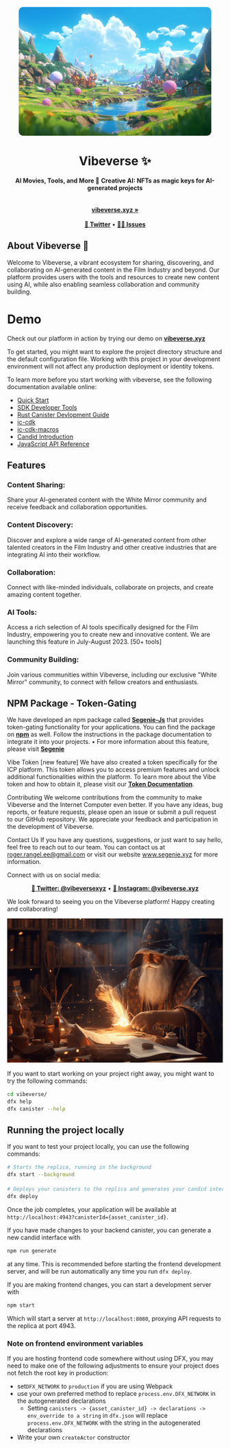 <div align="center">
     <img src="https://github.com/roger-rangel/vibeverse/blob/main/public/images/dashboard/magical_place.png" object-fit="cover" height="300px" style="border-radius: 10px;" alt="Vibeverse Intro">
    <h1>Vibeverse ✨</h1>
    <strong>AI Movies, Tools, and More 🌿</strong>
    <strong>Creative AI: NFTs as magic keys for AI-generated projects</strong>
</div>
<br>
<div align="center">
  
</div>
<div align="center">
    <br>
    <a href="https://h5fnl-4iaaa-aaaap-abddq-cai.icp0.io/"><b>vibeverse.xyz »</b></a>
    <br><br>
    <a href="https://twitter.com/vibeverse.xyz"><b>🪺 Twitter</b></a>
    •
    <a href="https://github.com/roger-rangel/vibeverse/issues/new"><b>🧞‍♂️ Issues</b></a>
</div>

## About Vibeverse 🍿

Welcome to Vibeverse, a vibrant ecosystem for sharing, discovering, and collaborating on AI-generated content in the Film Industry and beyond. Our platform provides users with the tools and resources to create new content using AI, while also enabling seamless collaboration and community building.

# Demo

Check out our platform in action by trying our demo on <a href="https://h5fnl-4iaaa-aaaap-abddq-cai.icp0.io/"><b>vibeverse.xyz</b></a>

To get started, you might want to explore the project directory structure and the default configuration file. Working with this project in your development environment will not affect any production deployment or identity tokens.

To learn more before you start working with vibeverse, see the following documentation available online:

- [Quick Start](https://internetcomputer.org/docs/quickstart/quickstart-intro)
- [SDK Developer Tools](https://internetcomputer.org/docs/developers-guide/sdk-guide)
- [Rust Canister Devlopment Guide](https://internetcomputer.org/docs/rust-guide/rust-intro)
- [ic-cdk](https://docs.rs/ic-cdk)
- [ic-cdk-macros](https://docs.rs/ic-cdk-macros)
- [Candid Introduction](https://internetcomputer.org/docs/candid-guide/candid-intro)
- [JavaScript API Reference](https://erxue-5aaaa-aaaab-qaagq-cai.raw.icp0.io)


## Features

### Content Sharing: 
Share your AI-generated content with the White Mirror community and receive feedback and collaboration opportunities.

### Content Discovery: 
Discover and explore a wide range of AI-generated content from other talented creators in the Film Industry and other creative industries that are integrating AI into their workflow.

### Collaboration: 
Connect with like-minded individuals, collaborate on projects, and create amazing content together.

### AI Tools: 
Access a rich selection of AI tools specifically designed for the Film Industry, empowering you to create new and innovative content. We are launching this feature in July-August 2023. [50+ tools]

### Community Building: 
Join various communities within Vibeverse, including our exclusive "White Mirror" community, to connect with fellow creators and enthusiasts.


## NPM Package - Token-Gating
We have developed an npm package called <a href="https://github.com/Szegoo/Segenie-Js"><b>Segenie-Js</b></a> that provides token-gating functionality for your applications. You can find the package on <a href="https://npmjs.com/package/segenie-js"><b>npm</b></a> as well. Follow the instructions in the package documentation to integrate it into your projects.
  • For more information about this feature, please visit <a href="https://github.com/roger-rangel/Segenie"><b>Segenie</b></a>

Vibe Token [new feature]
We have also created a token specifically for the ICP platform. This token allows you to access premium features and unlock additional functionalities within the platform. To learn more about the Vibe token and how to obtain it, please visit our <a href="https://github.com/roger-rangel/vibe-token#readme"><b>Token Documentation</b></a>.

Contributing
We welcome contributions from the community to make Vibeverse and the Internet Computer even better. If you have any ideas, bug reports, or feature requests, please open an issue or submit a pull request to our GitHub repository. We appreciate your feedback and participation in the development of Vibeverse.

Contact Us
If you have any questions, suggestions, or just want to say hello, feel free to reach out to our team. You can contact us at roger.rangel.ee@gmail.com or visit our website www.segenie.xyz for more information.

Connect with us on social media:

<div align="center">
    <a href="https://twitter.com/vibeverse.xyz"><b>🪺 Twitter: @vibeversexyz</b></a>
    •
    <a href="https://www.instagram.com/vibeverse.xyz/"><b>🎨 Instagram: @vibeverse.xyz</b></a>
</div>

We look forward to seeing you on the Vibeverse platform! Happy creating and collaborating!

<div align="center">
    <img src="https://github.com/roger-rangel/vibeverse/blob/main/public/images/dashboard/wizard.png" alt="Vibeverse Intro">
</div>

If you want to start working on your project right away, you might want to try the following commands:

```bash
cd vibeverse/
dfx help
dfx canister --help
```

## Running the project locally

If you want to test your project locally, you can use the following commands:

```bash
# Starts the replica, running in the background
dfx start --background

# Deploys your canisters to the replica and generates your candid interface
dfx deploy
```

Once the job completes, your application will be available at `http://localhost:4943?canisterId={asset_canister_id}`.

If you have made changes to your backend canister, you can generate a new candid interface with

```bash
npm run generate
```

at any time. This is recommended before starting the frontend development server, and will be run automatically any time you run `dfx deploy`.

If you are making frontend changes, you can start a development server with

```bash
npm start
```

Which will start a server at `http://localhost:8080`, proxying API requests to the replica at port 4943.

### Note on frontend environment variables

If you are hosting frontend code somewhere without using DFX, you may need to make one of the following adjustments to ensure your project does not fetch the root key in production:

- set`DFX_NETWORK` to `production` if you are using Webpack
- use your own preferred method to replace `process.env.DFX_NETWORK` in the autogenerated declarations
  - Setting `canisters -> {asset_canister_id} -> declarations -> env_override to a string` in `dfx.json` will replace `process.env.DFX_NETWORK` with the string in the autogenerated declarations
- Write your own `createActor` constructor

